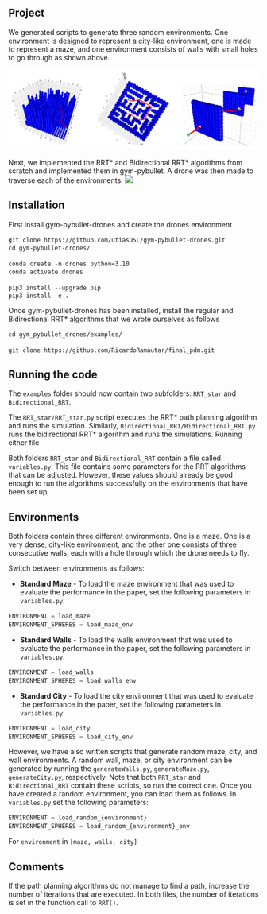 ## Project
We generated scripts to generate three random environments. One environment is designed to represent a city-like environment, one is made to represent a maze, and one environment consists of walls with small holes to go through as shown above.

<img src="images/RO47005_Project_1.svg">

Next, we implemented the RRT* and Bidirectional RRT* algorithms from scratch and implemented them in gym-pybullet. A drone was then made to traverse each of the environments.
<img src="images/pdm.gif">

## Installation
First install gym-pybullet-drones and create the drones environment
```shell
git clone https://github.com/utiasDSL/gym-pybullet-drones.git
cd gym-pybullet-drones/

conda create -n drones python=3.10
conda activate drones

pip3 install --upgrade pip
pip3 install -e .
```

Once gym-pybullet-drones has been installed, install the regular and Bidirectional RRT* algorithms that we wrote ourselves as follows
```shell
cd gym_pybullet_drones/examples/

git clone https://github.com/RicardoRamautar/final_pdm.git
```

## Running the code
The `examples` folder should now contain two subfolders: `RRT_star` and `Bidirectional_RRT`.

The `RRT_star/RRT_star.py` script executes the RRT* path planning algorithm and runs the simulation. Similarly, `Bidirectional_RRT/Bidirectional_RRT.py` runs the bidirectional RRT* algorithm and runs the simulations. Running either file

Both folders `RRT_star` and `Bidirectional_RRT` contain a file called `variables.py`. This file contains some parameters for the RRT algorithms that can be adjusted. However, these values should already be good enough to run the algorithms successfully on the environments that have been set up. 

## Environments
Both folders contain three different environments. One is a maze. One is a very dense, city-like environment, and the other one consists of three consecutive walls, each with a hole through which the drone needs to fly. 

Switch between environments as follows:
- **Standard Maze** - To load the maze environment that was used to evaluate the performance in the paper, set the following parameters in `variables.py`:
```python
ENVIRONMENT = load_maze
ENVIRONMENT_SPHERES = load_maze_env
```
- **Standard Walls** - To load the walls environment that was used to evaluate the performance in the paper, set the following parameters in `variables.py`:
```python
ENVIRONMENT = load_walls
ENVIRONMENT_SPHERES = load_walls_env
```
- **Standard City** - To load the city environment that was used to evaluate the performance in the paper, set the following parameters in `variables.py`:
```python
ENVIRONMENT = load_city
ENVIRONMENT_SPHERES = load_city_env
```

However, we have also written scripts that generate random maze, city, and wall environments. A random wall, maze, or city environment can be generated by running the `generateWalls.py`, `generateMaze.py`, `generateCity.py`, respectively. Note that both `RRT_star` and `Bidirectional_RRT` contain these scripts, so run the correct one. Once you have created a random environment, you can load them as follows. In `variables.py` set the following parameters:
```python
ENVIRONMENT = load_random_{environment}
ENVIRONMENT_SPHERES = load_random_{environment}_env
```
For `environment` in `[maze, walls, city]`

## Comments
If the path planning algorithms do not manage to find a path, increase the number of iterations that are executed. In both files, the number of iterations is set in the function call to `RRT()`.